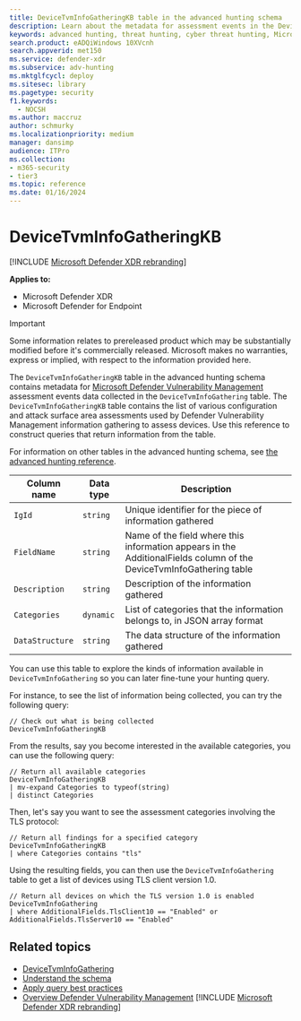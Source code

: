 ```yaml
---
title: DeviceTvmInfoGatheringKB table in the advanced hunting schema
description: Learn about the metadata for assessment events in the DeviceTvmInfoGathering table of the advanced hunting schema.
keywords: advanced hunting, threat hunting, cyber threat hunting, Microsoft Defender XDR, microsoft 365, m365, search, query, telemetry, schema reference, kusto, table, column, data type, description, threat & vulnerability management, TVM, device management, software, inventory, vulnerabilities, CVE ID, OS DeviceTvmSoftwareInventoryVulnerabilities, MDVM
search.product: eADQiWindows 10XVcnh
search.appverid: met150
ms.service: defender-xdr
ms.subservice: adv-hunting
ms.mktglfcycl: deploy
ms.sitesec: library
ms.pagetype: security
f1.keywords: 
  - NOCSH
ms.author: maccruz
author: schmurky
ms.localizationpriority: medium
manager: dansimp
audience: ITPro
ms.collection: 
- m365-security
- tier3
ms.topic: reference
ms.date: 01/16/2024
---
```


# DeviceTvmInfoGatheringKB

[!INCLUDE [Microsoft Defender XDR rebranding](../includes/microsoft-defender.md)]


**Applies to:**
- Microsoft Defender XDR
- Microsoft Defender for Endpoint

> [!IMPORTANT]
> Some information relates to prereleased product which may be substantially modified before it's commercially released. Microsoft makes no warranties, express or implied, with respect to the information provided here.

The `DeviceTvmInfoGatheringKB` table in the advanced hunting schema contains metadata for [Microsoft Defender Vulnerability Management](/microsoft-365/security/defender-vulnerability-management/defender-vulnerability-management) assessment events data collected in the `DeviceTvmInfoGathering` table. The `DeviceTvmInfoGatheringKB` table contains the list of various configuration and attack surface area assessments used by Defender Vulnerability Management information gathering to assess devices. Use this reference to construct queries that return information from the table.

For information on other tables in the advanced hunting schema, see [the advanced hunting reference](advanced-hunting-schema-tables.md).

| Column name | Data type | Description |
|-------------|-----------|-------------|
| `IgId` | `string` | Unique identifier for the piece of information gathered |
| `FieldName` | `string` | Name of the field where this information appears in the AdditionalFields column of the DeviceTvmInfoGathering table |
| `Description` | `string` | Description of the information gathered |
| `Categories` | `dynamic` | List of categories that the information belongs to, in JSON array format  |
| `DataStructure` | `string` | The data structure of the information gathered  |

You can use this table to explore the kinds of information available in `DeviceTvmInfoGathering` so you can later fine-tune your hunting query.

For instance, to see the list of information being collected, you can try the following query:

```kusto
// Check out what is being collected 
DeviceTvmInfoGatheringKB  
```

From the results, say you become interested in the available categories, you can use the following query:

```kusto
// Return all available categories 
DeviceTvmInfoGatheringKB 
| mv-expand Categories to typeof(string) 
| distinct Categories 
```

Then, let's say you want to see the assessment categories involving the TLS protocol:

```kusto
// Return all findings for a specified category 
DeviceTvmInfoGatheringKB 
| where Categories contains "tls" 
```

Using the resulting fields, you can then use the `DeviceTvmInfoGathering` table to get a list of devices using TLS client version 1.0.

```kusto
// Return all devices on which the TLS version 1.0 is enabled 
DeviceTvmInfoGathering 
| where AdditionalFields.TlsClient10 == "Enabled" or AdditionalFields.TlsServer10 == "Enabled" 
```

## Related topics

- [DeviceTvmInfoGathering](advanced-hunting-devicetvminfogathering-table.md)
- [Understand the schema](advanced-hunting-schema-tables.md)
- [Apply query best practices](advanced-hunting-best-practices.md)
- [Overview Defender Vulnerability Management](/windows/security/threat-protection/microsoft-defender-atp/next-gen-threat-and-vuln-mgt)
[!INCLUDE [Microsoft Defender XDR rebranding](../../includes/defender-m3d-techcommunity.md)]
